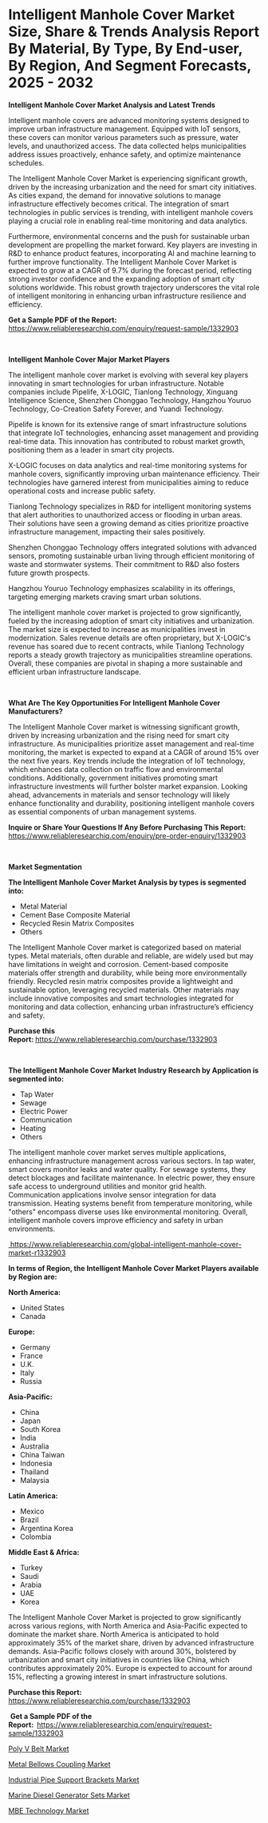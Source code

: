<p><h1>Intelligent Manhole Cover Market Size, Share & Trends Analysis Report By Material, By Type, By End-user, By Region, And Segment Forecasts, 2025 - 2032</h1></p><p><strong>Intelligent Manhole Cover Market Analysis and Latest Trends</strong></p>
<p><p>Intelligent manhole covers are advanced monitoring systems designed to improve urban infrastructure management. Equipped with IoT sensors, these covers can monitor various parameters such as pressure, water levels, and unauthorized access. The data collected helps municipalities address issues proactively, enhance safety, and optimize maintenance schedules.</p><p>The Intelligent Manhole Cover Market is experiencing significant growth, driven by the increasing urbanization and the need for smart city initiatives. As cities expand, the demand for innovative solutions to manage infrastructure effectively becomes critical. The integration of smart technologies in public services is trending, with intelligent manhole covers playing a crucial role in enabling real-time monitoring and data analytics.</p><p>Furthermore, environmental concerns and the push for sustainable urban development are propelling the market forward. Key players are investing in R&D to enhance product features, incorporating AI and machine learning to further improve functionality. The Intelligent Manhole Cover Market is expected to grow at a CAGR of 9.7% during the forecast period, reflecting strong investor confidence and the expanding adoption of smart city solutions worldwide. This robust growth trajectory underscores the vital role of intelligent monitoring in enhancing urban infrastructure resilience and efficiency.</p></p>
<p><strong>Get a Sample PDF of the Report:&nbsp;</strong> <a href="https://www.reliableresearchiq.com/enquiry/request-sample/1332903?utm_campaign=3139&utm_medium=2&utm_source=Github&utm_content=ia&utm_term=24032025&utm_id=intelligent-manhole-cover">https://www.reliableresearchiq.com/enquiry/request-sample/1332903</a></p>
<p>&nbsp;</p>
<p><strong>Intelligent Manhole Cover Major Market Players</strong></p>
<p><p>The intelligent manhole cover market is evolving with several key players innovating in smart technologies for urban infrastructure. Notable companies include Pipelife, X-LOGIC, Tianlong Technology, Xinguang Intelligence Science, Shenzhen Chonggao Technology, Hangzhou Youruo Technology, Co-Creation Safety Forever, and Yuandi Technology.</p><p>Pipelife is known for its extensive range of smart infrastructure solutions that integrate IoT technologies, enhancing asset management and providing real-time data. This innovation has contributed to robust market growth, positioning them as a leader in smart city projects.</p><p>X-LOGIC focuses on data analytics and real-time monitoring systems for manhole covers, significantly improving urban maintenance efficiency. Their technologies have garnered interest from municipalities aiming to reduce operational costs and increase public safety.</p><p>Tianlong Technology specializes in R&D for intelligent monitoring systems that alert authorities to unauthorized access or flooding in urban areas. Their solutions have seen a growing demand as cities prioritize proactive infrastructure management, impacting their sales positively.</p><p>Shenzhen Chonggao Technology offers integrated solutions with advanced sensors, promoting sustainable urban living through efficient monitoring of waste and stormwater systems. Their commitment to R&D also fosters future growth prospects.</p><p>Hangzhou Youruo Technology emphasizes scalability in its offerings, targeting emerging markets craving smart urban solutions. </p><p>The intelligent manhole cover market is projected to grow significantly, fueled by the increasing adoption of smart city initiatives and urbanization. The market size is expected to increase as municipalities invest in modernization. Sales revenue details are often proprietary, but X-LOGIC's revenue has soared due to recent contracts, while Tianlong Technology reports a steady growth trajectory as municipalities streamline operations. Overall, these companies are pivotal in shaping a more sustainable and efficient urban infrastructure landscape.</p></p>
<p>&nbsp;</p>
<p><strong>What Are The Key Opportunities For Intelligent Manhole Cover Manufacturers?</strong></p>
<p><p>The Intelligent Manhole Cover market is witnessing significant growth, driven by increasing urbanization and the rising need for smart city infrastructure. As municipalities prioritize asset management and real-time monitoring, the market is expected to expand at a CAGR of around 15% over the next five years. Key trends include the integration of IoT technology, which enhances data collection on traffic flow and environmental conditions. Additionally, government initiatives promoting smart infrastructure investments will further bolster market expansion. Looking ahead, advancements in materials and sensor technology will likely enhance functionality and durability, positioning intelligent manhole covers as essential components of urban management systems.</p></p>
<p><strong>Inquire or Share Your Questions If Any Before Purchasing This Report:</strong> <a href="https://www.reliableresearchiq.com/enquiry/pre-order-enquiry/1332903?utm_campaign=3139&utm_medium=2&utm_source=Github&utm_content=ia&utm_term=24032025&utm_id=intelligent-manhole-cover">https://www.reliableresearchiq.com/enquiry/pre-order-enquiry/1332903</a></p>
<p>&nbsp;</p>
<p><strong>Market Segmentation</strong></p>
<p><strong>The Intelligent Manhole Cover Market Analysis by types is segmented into:</strong></p>
<p><ul><li>Metal Material</li><li>Cement Base Composite Material</li><li>Recycled Resin Matrix Composites</li><li>Others</li></ul></p>
<p><p>The Intelligent Manhole Cover market is categorized based on material types. Metal materials, often durable and reliable, are widely used but may have limitations in weight and corrosion. Cement-based composite materials offer strength and durability, while being more environmentally friendly. Recycled resin matrix composites provide a lightweight and sustainable option, leveraging recycled materials. Other materials may include innovative composites and smart technologies integrated for monitoring and data collection, enhancing urban infrastructure’s efficiency and safety.</p></p>
<p><strong>Purchase this Report:&nbsp;</strong><a href="https://www.reliableresearchiq.com/purchase/1332903?utm_campaign=3139&utm_medium=2&utm_source=Github&utm_content=ia&utm_term=24032025&utm_id=intelligent-manhole-cover">https://www.reliableresearchiq.com/purchase/1332903</a></p>
<p>&nbsp;</p>
<p><strong>The Intelligent Manhole Cover Market Industry Research by Application is segmented into:</strong></p>
<p><ul><li>Tap Water</li><li>Sewage</li><li>Electric Power</li><li>Communication</li><li>Heating</li><li>Others</li></ul></p>
<p><p>The intelligent manhole cover market serves multiple applications, enhancing infrastructure management across various sectors. In tap water, smart covers monitor leaks and water quality. For sewage systems, they detect blockages and facilitate maintenance. In electric power, they ensure safe access to underground utilities and monitor grid health. Communication applications involve sensor integration for data transmission. Heating systems benefit from temperature monitoring, while "others" encompass diverse uses like environmental monitoring. Overall, intelligent manhole covers improve efficiency and safety in urban environments.</p></p>
<p><a href="https://www.reliableresearchiq.com/global-intelligent-manhole-cover-market-r1332903?utm_campaign=3139&utm_medium=2&utm_source=Github&utm_content=ia&utm_term=24032025&utm_id=intelligent-manhole-cover">&nbsp;https://www.reliableresearchiq.com/global-intelligent-manhole-cover-market-r1332903</a></p>
<p><strong>In terms of Region, the Intelligent Manhole Cover Market Players available by Region are:</strong></p>
<p>
    <p> <strong> North America: </strong>
        <ul>
            <li>United States</li>
            <li>Canada</li>
        </ul>
        </p> 
    <p> <strong> Europe: </strong>
        <ul>
            <li>Germany</li>
            <li>France</li>
            <li>U.K.</li>
            <li>Italy</li>
            <li>Russia</li>
        </ul>
        </p> 
    <p> <strong> Asia-Pacific: </strong>
        <ul>
            <li>China</li>
            <li>Japan</li>
            <li>South Korea</li>
            <li>India</li>
            <li>Australia</li>
            <li>China Taiwan</li>
            <li>Indonesia</li>
            <li>Thailand</li>
            <li>Malaysia</li>
        </ul>
        </p> 
    <p> <strong> Latin America: </strong>
        <ul>
            <li>Mexico</li>
            <li>Brazil</li>
            <li>Argentina Korea</li>
            <li>Colombia</li>
        </ul>
        </p> 
    <p> <strong> Middle East & Africa: </strong>
        <ul>
            <li>Turkey</li>
            <li>Saudi</li>
            <li>Arabia</li>
            <li>UAE</li>
            <li>Korea</li>
        </ul>
    </p>
    </p>
<p><p>The Intelligent Manhole Cover Market is projected to grow significantly across various regions, with North America and Asia-Pacific expected to dominate the market share. North America is anticipated to hold approximately 35% of the market share, driven by advanced infrastructure demands. Asia-Pacific follows closely with around 30%, bolstered by urbanization and smart city initiatives in countries like China, which contributes approximately 20%. Europe is expected to account for around 15%, reflecting a growing interest in smart infrastructure solutions.</p></p>
<p><strong>Purchase this Report: </strong><a href="https://www.reliableresearchiq.com/purchase/1332903?utm_campaign=3139&utm_medium=2&utm_source=Github&utm_content=ia&utm_term=24032025&utm_id=intelligent-manhole-cover">https://www.reliableresearchiq.com/purchase/1332903</a></p>
<p>&nbsp;<strong>Get a Sample PDF of the Report:&nbsp;&nbsp;</strong><a href="https://www.reliableresearchiq.com/enquiry/request-sample/1332903?utm_campaign=3139&utm_medium=2&utm_source=Github&utm_content=ia&utm_term=24032025&utm_id=intelligent-manhole-cover">https://www.reliableresearchiq.com/enquiry/request-sample/1332903</a></p>
<p><strong></strong></p>
<p><p><a href="https://www.linkedin.com/pulse/revenue-analysis-forecast-poly-v-belt-market-129-cagr-2025-zr9rf?utm_campaign=3139&utm_medium=2&utm_source=Github&utm_content=ia&utm_term=24032025&utm_id=intelligent-manhole-cover">Poly V Belt Market</a></p><p><a href="https://www.linkedin.com/pulse/market-dynamics-trends-in-depth-look-metal-bellows-coupling-e2eof?utm_campaign=3139&utm_medium=2&utm_source=Github&utm_content=ia&utm_term=24032025&utm_id=intelligent-manhole-cover">Metal Bellows Coupling Market</a></p><p><a href="https://www.linkedin.com/pulse/industrial-pipe-support-brackets-market-report-forward-looking-caukf?utm_campaign=3139&utm_medium=2&utm_source=Github&utm_content=ia&utm_term=24032025&utm_id=intelligent-manhole-cover">Industrial Pipe Support Brackets Market</a></p><p><a href="https://www.linkedin.com/pulse/in-depth-investigation-marine-diesel-generator-sets-market-s8zuf?utm_campaign=3139&utm_medium=2&utm_source=Github&utm_content=ia&utm_term=24032025&utm_id=intelligent-manhole-cover">Marine Diesel Generator Sets Market</a></p><p><a href="https://www.linkedin.com/pulse/mbe-technology-market-forecast-2025-2032-anticipating-ql2cf?utm_campaign=3139&utm_medium=2&utm_source=Github&utm_content=ia&utm_term=24032025&utm_id=intelligent-manhole-cover">MBE Technology Market</a></p></p>